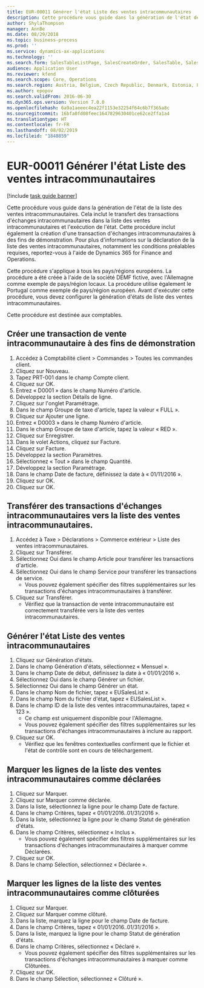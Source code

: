 ```yaml
---
title: EUR-00011 Générer l'état Liste des ventes intracommunautaires
description: Cette procédure vous guide dans la génération de l'état de la liste des ventes intracommunautaires.
author: ShylaThompson
manager: AnnBe
ms.date: 08/29/2018
ms.topic: business-process
ms.prod: ''
ms.service: dynamics-ax-applications
ms.technology: ''
ms.search.form: SalesTableListPage, SalesCreateOrder, SalesTable, SalesEditLines,  EUSalesList, EUSalesListSelection, SysQueryForm, SysLookup
audience: Application User
ms.reviewer: kfend
ms.search.scope: Core, Operations
ms.search.region: Austria, Belgium, Czech Republic, Denmark, Estonia, Finland, France, Germany, Hungary, Ireland, Italy, Latvia, Lithuania, Netherlands, Poland, Spain, Sweden, United Kingdom
ms.author: epopov
ms.search.validFrom: 2016-06-30
ms.dyn365.ops.version: Version 7.0.0
ms.openlocfilehash: 6a9a1aeeec4ea22f1153e32254f64c6b7f365a8c
ms.sourcegitcommit: 16bfa0fd08feec1647829630401ce62ce2ffa1a4
ms.translationtype: HT
ms.contentlocale: fr-FR
ms.lasthandoff: 08/02/2019
ms.locfileid: "1848859"
---
```

# <a name="eur-00011-generate-the-eu-sales-list-report"></a>EUR-00011 Générer l'état Liste des ventes intracommunautaires

[!include [task guide banner](../../includes/task-guide-banner.md)]

Cette procédure vous guide dans la génération de l'état de la liste des ventes intracommunautaires. Cela inclut le transfert des transactions d'échanges intracommunautaires dans la liste des ventes intracommunautaires et l'exécution de l'état. Cette procédure inclut également la création d'une transaction d'échanges intracommunautaires à des fins de démonstration. Pour plus d'informations sur la déclaration de la liste des ventes intracommunautaires, notamment les conditions préalables requises, reportez-vous à l'aide de Dynamics 365 for Finance and Operations.

Cette procédure s'applique à tous les pays/régions européens. La procédure a été créée à l'aide de la société DEMF fictive, avec l'Allemagne comme exemple de pays/région locaux. La procédure utilise également le Portugal comme exemple de pays/région européen. Avant d'exécuter cette procédure, vous devez configurer la génération d'états de liste des ventes intracommunautaires.

Cette procédure est destinée aux comptables.


## <a name="create-an-intra-community-sales-transaction-for-demo-purposes"></a>Créer une transaction de vente intracommunautaire à des fins de démonstration
1. Accédez à Comptabilité client > Commandes > Toutes les commandes client.
2. Cliquez sur Nouveau.
3. Tapez PRT-001 dans le champ Compte client.
4. Cliquez sur OK.
5. Entrez « D0001 » dans le champ Numéro d'article.
6. Développez la section Détails de ligne.
7. Cliquez sur l'onglet Paramétrage.
8. Dans le champ Groupe de taxe d'article, tapez la valeur « FULL ».
9. Cliquez sur Ajouter une ligne.
10. Entrez « D0003 » dans le champ Numéro d'article.
11. Dans le champ Groupe de taxe d'article, tapez la valeur « RED ».
12. Cliquez sur Enregistrer.
13. Dans le volet Actions, cliquez sur Facture.
14. Cliquez sur Facture.
15. Développez la section Paramètres.
16. Sélectionnez « Tout » dans le champ Quantité.
17. Développez la section Paramétrage.
18. Dans le champ Date de facture, définissez la date à « 01/11/2016 ».
19. Cliquez sur OK.
20. Cliquez sur OK.

## <a name="transfer-intra-community-trade-transactions-to-the-eu-sales-list"></a>Transférer des transactions d'échanges intracommunautaires vers la liste des ventes intracommunautaires.
1. Accédez à Taxe > Déclarations > Commerce extérieur > Liste des ventes intracommunautaires.
2. Cliquez sur Transférer.
3. Sélectionnez Oui dans le champ Article pour transférer les transactions d'article.
4. Sélectionnez Oui dans le champ Service pour transférer les transactions de service.
    * Vous pouvez également spécifier des filtres supplémentaires sur les transactions d'échanges intracommunautaires à transférer.  
5. Cliquez sur Transférer.
    * Vérifiez que la transaction de vente intracommunautaire est correctement transférée vers la liste des ventes intracommunautaires.  

## <a name="generate-the-eu-sales-list-report"></a>Générer l'état Liste des ventes intracommunautaires
1. Cliquez sur Génération d'états.
2. Dans le champ Génération d'états, sélectionnez « Mensuel ».
3. Dans le champ Date de début, définissez la date à « 01/01/2016 ».
4. Sélectionnez Oui dans le champ Générer un fichier.
5. Sélectionnez Oui dans le champ Générer un état.
6. Dans le champ Nom de fichier, tapez « EUSalesList ».
7. Dans le champ Nom du fichier d'état, tapez « EUSalesList ».
8. Dans le champ ID de la liste des ventes intracommunautaires, tapez « 123 ».
    * Ce champ est uniquement disponible pour l'Allemagne.  
    * Vous pouvez également spécifier des filtres supplémentaires sur les transactions d'échanges intracommunautaires à inclure au rapport.  
9. Cliquez sur OK.
    * Vérifiez que les fenêtres contextuelles confirment que le fichier et l'état de contrôle sont en cours de téléchargement.  

## <a name="mark-eu-sales-list-lines-as-reported"></a>Marquer les lignes de la liste des ventes intracommunautaires comme déclarées
1. Cliquez sur Marquer.
2. Cliquez sur Marquer comme déclarée.
3. Dans la liste, sélectionnez la ligne pour le champ Date de facture.
4. Dans le champ Critères, tapez « 01/01/2016..01/31/2016 ».
5. Dans la liste, sélectionnez la ligne pour le champ Statut de génération d'états.
6. Dans le champ Critères, sélectionnez « Inclus ».
    * Vous pouvez également spécifier des filtres supplémentaires sur les transactions d'échanges intracommunautaires à marquer comme Déclarées.  
7. Cliquez sur OK.
8. Dans le champ Sélection, sélectionnez « Déclarée ».

## <a name="mark-eu-sales-list-lines-as-closed"></a>Marquer les lignes de la liste des ventes intracommunautaires comme clôturées
1. Cliquez sur Marquer.
2. Cliquez sur Marquer comme clôturé.
3. Dans la liste, marquez la ligne pour le champ Date de facture.
4. Dans le champ Critères, tapez « 01/01/2016..01/31/2016 ».
5. Dans la liste, marquez la ligne pour le champ Statut de génération d'états.
6. Dans le champ Critères, sélectionnez « Déclaré ».
    * Vous pouvez également spécifier des filtres supplémentaires sur les transactions d'échanges intracommunautaires à marquer comme Clôturées.  
7. Cliquez sur OK.
8. Dans le champ Sélection, sélectionnez « Clôturé ».

